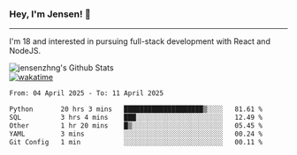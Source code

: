 ### Hey, I'm Jensen! 👋

---

I'm 18 and interested in pursuing full-stack development with React and NodeJS.

![jensenzhng's Github Stats](https://github-readme-stats.vercel.app/api?username=jensenzhng&theme=dark&show_icons=true&count_private=true)
<br />
[![wakatime](https://wakatime.com/badge/user/cbfc263d-3611-4e36-8278-8fad45fe3f62.svg)](https://wakatime.com/@cbfc263d-3611-4e36-8278-8fad45fe3f62)

<!--START_SECTION:waka-->

```txt
From: 04 April 2025 - To: 11 April 2025

Python       20 hrs 3 mins   ████████████████████▒░░░░   81.61 %
SQL          3 hrs 4 mins    ███░░░░░░░░░░░░░░░░░░░░░░   12.49 %
Other        1 hr 20 mins    █▒░░░░░░░░░░░░░░░░░░░░░░░   05.45 %
YAML         3 mins          ░░░░░░░░░░░░░░░░░░░░░░░░░   00.24 %
Git Config   1 min           ░░░░░░░░░░░░░░░░░░░░░░░░░   00.11 %
```

<!--END_SECTION:waka-->
